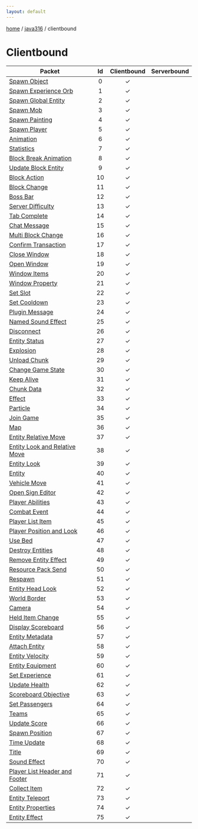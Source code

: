```yaml
---
layout: default
---
```


[home](/)  /  [java316](/protocol/java316)  /  clientbound

# Clientbound

Packet | Id | Clientbound | Serverbound
---|:---:|:---:|:---:
[Spawn Object](clientboundspawn-object) | 0 | ✓ |  
[Spawn Experience Orb](clientboundspawn-experience-orb) | 1 | ✓ |  
[Spawn Global Entity](clientboundspawn-global-entity) | 2 | ✓ |  
[Spawn Mob](clientboundspawn-mob) | 3 | ✓ |  
[Spawn Painting](clientboundspawn-painting) | 4 | ✓ |  
[Spawn Player](clientboundspawn-player) | 5 | ✓ |  
[Animation](clientboundanimation) | 6 | ✓ |  
[Statistics](clientboundstatistics) | 7 | ✓ |  
[Block Break Animation](clientboundblock-break-animation) | 8 | ✓ |  
[Update Block Entity](clientboundupdate-block-entity) | 9 | ✓ |  
[Block Action](clientboundblock-action) | 10 | ✓ |  
[Block Change](clientboundblock-change) | 11 | ✓ |  
[Boss Bar](clientboundboss-bar) | 12 | ✓ |  
[Server Difficulty](clientboundserver-difficulty) | 13 | ✓ |  
[Tab Complete](clientboundtab-complete) | 14 | ✓ |  
[Chat Message](clientboundchat-message) | 15 | ✓ |  
[Multi Block Change](clientboundmulti-block-change) | 16 | ✓ |  
[Confirm Transaction](clientboundconfirm-transaction) | 17 | ✓ |  
[Close Window](clientboundclose-window) | 18 | ✓ |  
[Open Window](clientboundopen-window) | 19 | ✓ |  
[Window Items](clientboundwindow-items) | 20 | ✓ |  
[Window Property](clientboundwindow-property) | 21 | ✓ |  
[Set Slot](clientboundset-slot) | 22 | ✓ |  
[Set Cooldown](clientboundset-cooldown) | 23 | ✓ |  
[Plugin Message](clientboundplugin-message) | 24 | ✓ |  
[Named Sound Effect](clientboundnamed-sound-effect) | 25 | ✓ |  
[Disconnect](clientbounddisconnect) | 26 | ✓ |  
[Entity Status](clientboundentity-status) | 27 | ✓ |  
[Explosion](clientboundexplosion) | 28 | ✓ |  
[Unload Chunk](clientboundunload-chunk) | 29 | ✓ |  
[Change Game State](clientboundchange-game-state) | 30 | ✓ |  
[Keep Alive](clientboundkeep-alive) | 31 | ✓ |  
[Chunk Data](clientboundchunk-data) | 32 | ✓ |  
[Effect](clientboundeffect) | 33 | ✓ |  
[Particle](clientboundparticle) | 34 | ✓ |  
[Join Game](clientboundjoin-game) | 35 | ✓ |  
[Map](clientboundmap) | 36 | ✓ |  
[Entity Relative Move](clientboundentity-relative-move) | 37 | ✓ |  
[Entity Look and Relative Move](clientboundentity-look-and-relative-move) | 38 | ✓ |  
[Entity Look](clientboundentity-look) | 39 | ✓ |  
[Entity](clientboundentity) | 40 | ✓ |  
[Vehicle Move](clientboundvehicle-move) | 41 | ✓ |  
[Open Sign Editor](clientboundopen-sign-editor) | 42 | ✓ |  
[Player Abilities](clientboundplayer-abilities) | 43 | ✓ |  
[Combat Event](clientboundcombat-event) | 44 | ✓ |  
[Player List Item](clientboundplayer-list-item) | 45 | ✓ |  
[Player Position and Look](clientboundplayer-position-and-look) | 46 | ✓ |  
[Use Bed](clientbounduse-bed) | 47 | ✓ |  
[Destroy Entities](clientbounddestroy-entities) | 48 | ✓ |  
[Remove Entity Effect](clientboundremove-entity-effect) | 49 | ✓ |  
[Resource Pack Send](clientboundresource-pack-send) | 50 | ✓ |  
[Respawn](clientboundrespawn) | 51 | ✓ |  
[Entity Head Look](clientboundentity-head-look) | 52 | ✓ |  
[World Border](clientboundworld-border) | 53 | ✓ |  
[Camera](clientboundcamera) | 54 | ✓ |  
[Held Item Change](clientboundheld-item-change) | 55 | ✓ |  
[Display Scoreboard](clientbounddisplay-scoreboard) | 56 | ✓ |  
[Entity Metadata](clientboundentity-metadata) | 57 | ✓ |  
[Attach Entity](clientboundattach-entity) | 58 | ✓ |  
[Entity Velocity](clientboundentity-velocity) | 59 | ✓ |  
[Entity Equipment](clientboundentity-equipment) | 60 | ✓ |  
[Set Experience](clientboundset-experience) | 61 | ✓ |  
[Update Health](clientboundupdate-health) | 62 | ✓ |  
[Scoreboard Objective](clientboundscoreboard-objective) | 63 | ✓ |  
[Set Passengers](clientboundset-passengers) | 64 | ✓ |  
[Teams](clientboundteams) | 65 | ✓ |  
[Update Score](clientboundupdate-score) | 66 | ✓ |  
[Spawn Position](clientboundspawn-position) | 67 | ✓ |  
[Time Update](clientboundtime-update) | 68 | ✓ |  
[Title](clientboundtitle) | 69 | ✓ |  
[Sound Effect](clientboundsound-effect) | 70 | ✓ |  
[Player List Header and Footer](clientboundplayer-list-header-and-footer) | 71 | ✓ |  
[Collect Item](clientboundcollect-item) | 72 | ✓ |  
[Entity Teleport](clientboundentity-teleport) | 73 | ✓ |  
[Entity Properties](clientboundentity-properties) | 74 | ✓ |  
[Entity Effect](clientboundentity-effect) | 75 | ✓ |  

